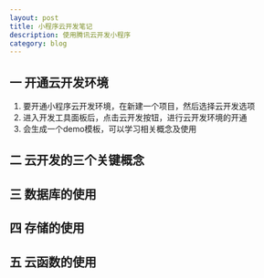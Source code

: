```yaml
---
layout: post
title: 小程序云开发笔记
description: 使用腾讯云开发小程序
category: blog
---
```

一 开通云开发环境
---------------
  1. 要开通小程序云开发环境，在新建一个项目，然后选择云开发选项
  2. 进入开发工具面板后，点击云开发按钮，进行云开发环境的开通
  3. 会生成一个demo模板，可以学习相关概念及使用

二 云开发的三个关键概念
-------------------

三 数据库的使用
------------

四 存储的使用
-----------

五 云函数的使用
------------


